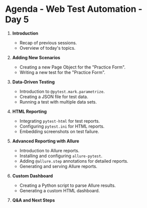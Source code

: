 # Agenda - Web Test Automation - Day 5

1.  **Introduction**
    *   Recap of previous sessions.
    *   Overview of today's topics.

2.  **Adding New Scenarios**
    *   Creating a new Page Object for the "Practice Form".
    *   Writing a new test for the "Practice Form".

3.  **Data-Driven Testing**
    *   Introduction to `@pytest.mark.parametrize`.
    *   Creating a JSON file for test data.
    *   Running a test with multiple data sets.

4.  **HTML Reporting**
    *   Integrating `pytest-html` for test reports.
    *   Configuring `pytest.ini` for HTML reports.
    *   Embedding screenshots on test failure.

5.  **Advanced Reporting with Allure**
    *   Introduction to Allure reports.
    *   Installing and configuring `allure-pytest`.
    *   Adding `@allure.step` annotations for detailed reports.
    *   Generating and serving Allure reports.

6.  **Custom Dashboard**
    *   Creating a Python script to parse Allure results.
    *   Generating a custom HTML dashboard.

7.  **Q&A and Next Steps**